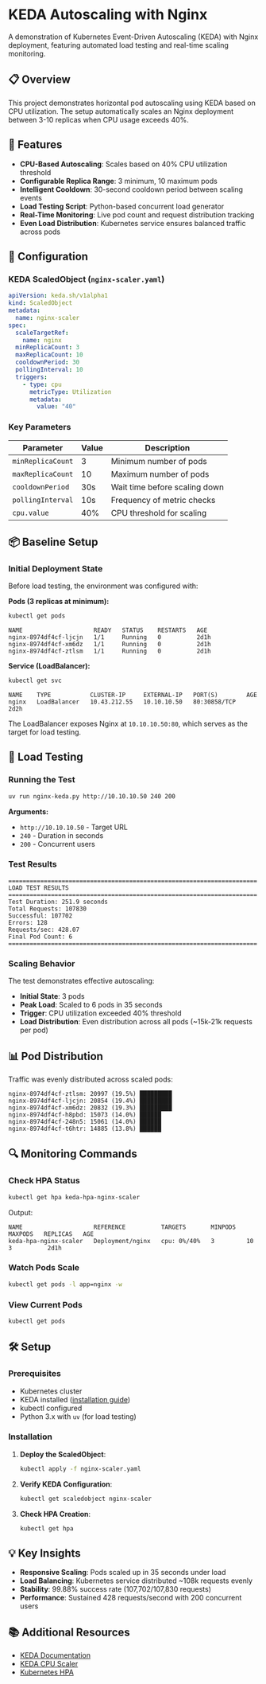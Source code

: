 # KEDA Autoscaling with Nginx

A demonstration of Kubernetes Event-Driven Autoscaling (KEDA) with Nginx deployment, featuring automated load testing and real-time scaling monitoring.

## 📋 Overview

This project demonstrates horizontal pod autoscaling using KEDA based on CPU utilization. The setup automatically scales an Nginx deployment between 3-10 replicas when CPU usage exceeds 40%.

## 🚀 Features

- **CPU-Based Autoscaling**: Scales based on 40% CPU utilization threshold
- **Configurable Replica Range**: 3 minimum, 10 maximum pods
- **Intelligent Cooldown**: 30-second cooldown period between scaling events
- **Load Testing Script**: Python-based concurrent load generator
- **Real-Time Monitoring**: Live pod count and request distribution tracking
- **Even Load Distribution**: Kubernetes service ensures balanced traffic across pods

## 📁 Configuration

### KEDA ScaledObject (`nginx-scaler.yaml`)

```yaml
apiVersion: keda.sh/v1alpha1
kind: ScaledObject
metadata:
  name: nginx-scaler
spec:
  scaleTargetRef:
    name: nginx
  minReplicaCount: 3
  maxReplicaCount: 10
  cooldownPeriod: 30
  pollingInterval: 10
  triggers:
    - type: cpu
      metricType: Utilization
      metadata:
        value: "40"
```

### Key Parameters

| Parameter | Value | Description |
|-----------|-------|-------------|
| `minReplicaCount` | 3 | Minimum number of pods |
| `maxReplicaCount` | 10 | Maximum number of pods |
| `cooldownPeriod` | 30s | Wait time before scaling down |
| `pollingInterval` | 10s | Frequency of metric checks |
| `cpu.value` | 40% | CPU threshold for scaling |

## 📦 Baseline Setup

### Initial Deployment State

Before load testing, the environment was configured with:

**Pods (3 replicas at minimum):**
```bash
kubectl get pods
```
```
NAME                    READY   STATUS    RESTARTS   AGE
nginx-8974df4cf-ljcjn   1/1     Running   0          2d1h
nginx-8974df4cf-xm6dz   1/1     Running   0          2d1h
nginx-8974df4cf-ztlsm   1/1     Running   0          2d1h
```

**Service (LoadBalancer):**
```bash
kubectl get svc
```
```
NAME    TYPE           CLUSTER-IP     EXTERNAL-IP   PORT(S)        AGE
nginx   LoadBalancer   10.43.212.55   10.10.10.50   80:30858/TCP   2d2h
```

The LoadBalancer exposes Nginx at `10.10.10.50:80`, which serves as the target for load testing.

## 🧪 Load Testing

### Running the Test

```bash
uv run nginx-keda.py http://10.10.10.50 240 200
```

**Arguments:**
- `http://10.10.10.50` - Target URL
- `240` - Duration in seconds
- `200` - Concurrent users

### Test Results

```
======================================================================
LOAD TEST RESULTS
======================================================================
Test Duration: 251.9 seconds
Total Requests: 107830
Successful: 107702
Errors: 128
Requests/sec: 428.07
Final Pod Count: 6
======================================================================
```

### Scaling Behavior

The test demonstrates effective autoscaling:
- **Initial State**: 3 pods
- **Peak Load**: Scaled to 6 pods in 35 seconds
- **Trigger**: CPU utilization exceeded 40% threshold
- **Load Distribution**: Even distribution across all pods (~15k-21k requests per pod)

## 📊 Pod Distribution

Traffic was evenly distributed across scaled pods:

```
nginx-8974df4cf-ztlsm: 20997 (19.5%) █████████
nginx-8974df4cf-ljcjn: 20854 (19.4%) █████████
nginx-8974df4cf-xm6dz: 20832 (19.3%) █████████
nginx-8974df4cf-h8pbd: 15073 (14.0%) ██████
nginx-8974df4cf-248n5: 15061 (14.0%) ██████
nginx-8974df4cf-t6htr: 14885 (13.8%) ██████
```

## 🔍 Monitoring Commands

### Check HPA Status
```bash
kubectl get hpa keda-hpa-nginx-scaler
```

Output:
```
NAME                    REFERENCE          TARGETS       MINPODS   MAXPODS   REPLICAS   AGE
keda-hpa-nginx-scaler   Deployment/nginx   cpu: 0%/40%   3         10        3          2d1h
```

### Watch Pods Scale
```bash
kubectl get pods -l app=nginx -w
```

### View Current Pods
```bash
kubectl get pods
```

## 🛠️ Setup

### Prerequisites

- Kubernetes cluster
- KEDA installed ([installation guide](https://keda.sh/docs/latest/deploy/))
- kubectl configured
- Python 3.x with `uv` (for load testing)

### Installation

1. **Deploy the ScaledObject**:
   ```bash
   kubectl apply -f nginx-scaler.yaml
   ```

2. **Verify KEDA Configuration**:
   ```bash
   kubectl get scaledobject nginx-scaler
   ```

3. **Check HPA Creation**:
   ```bash
   kubectl get hpa
   ```

## 💡 Key Insights

- **Responsive Scaling**: Pods scaled up in 35 seconds under load
- **Load Balancing**: Kubernetes service distributed ~108k requests evenly
- **Stability**: 99.88% success rate (107,702/107,830 requests)
- **Performance**: Sustained 428 requests/second with 200 concurrent users

## 📚 Additional Resources

- [KEDA Documentation](https://keda.sh/docs/)
- [KEDA CPU Scaler](https://keda.sh/docs/latest/scalers/cpu/)
- [Kubernetes HPA](https://kubernetes.io/docs/tasks/run-application/horizontal-pod-autoscale/)
